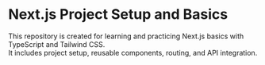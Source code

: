 # Next.js Project Setup and Basics

This repository is created for learning and practicing Next.js basics 
with TypeScript and Tailwind CSS.  
It includes project setup, reusable components, routing, and API integration.  
